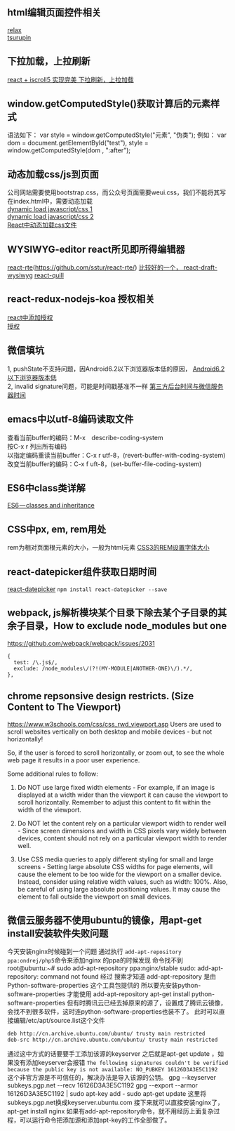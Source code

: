 ## html编辑页面控件相关
[relax](http://demo.getrelax.io/admin)  
[tsurupin](http://staging.tsurupin.com/cms/posts/1/edit)  
## 下拉加载，上拉刷新
[react + iscroll5 实现完美 下拉刷新，上拉加载](http://www.cnblogs.com/qq120848369/p/5920420.html)  
## window.getComputedStyle()获取计算后的元素样式
语法如下：
var style = window.getComputedStyle("元素", "伪类");
例如：
var dom = document.getElementById("test"),
    style = window.getComputedStyle(dom , ":after");

## 动态加载css/js到页面
公司网站需要使用bootstrap.css，而公众号页面需要weui.css，我们不能将其写在index.html中，需要动态加载  
[dynamic load javascript/css 1](http://www.javascriptkit.com/javatutors/loadjavascriptcss.shtml)  
[dynamic load javascript/css 2](http://www.javascriptkit.com/javatutors/loadjavascriptcss2.shtml)    
[React中动态加载css文件](http://stackoverflow.com/questions/28386125/dynamically-load-a-stylesheet-with-react)  

## WYSIWYG-editor react所见即所得编辑器
[react-rte](https://react-rte.org/demo)(https://github.com/sstur/react-rte/)
[比较好的一个， react-draft-wysiwyg](https://jpuri.github.io/react-draft-wysiwyg/)
[react-quill](https://zenoamaro.github.io/react-quill/)
## react-redux-nodejs-koa 授权相关
[react中添加授权](https://auth0.com/blog/adding-authentication-to-your-react-flux-app/)  
[授权](https://scotch.io/tutorials/build-a-react-flux-app-with-user-authentication)  
## 微信填坑
1, pushState不支持问题，因Android6.2以下浏览器版本低的原因， [Android6.2以下浏览器版本低](http://www.jianshu.com/p/c4f216b0c080)  
2, invalid signature问题，可能是时间戳基准不一样 [第三方后台时间与微信服务器时间](http://m.blog.csdn.net/article/details?id=49451359)  
## emacs中以utf-8编码读取文件
查看当前buffer的编码：M-x　describe-coding-system  
按C-x <RET> r <TAB> 列出所有编码  
以指定编码重读当前buffer：C-x <RET> r utf-8，(revert-buffer-with-coding-system)  
改变当前buffer的编码：C-x <RET> f uft-8，(set-buffer-file-coding-system)  
## ES6中class类详解
[ES6 — classes and inheritance](https://medium.com/ecmascript-2015/es6-classes-and-inheritance-607804080906#.3hmmv9jrf)

## CSS中px, em, rem用处
rem为相对页面根元素的大小，一般为html元素
[CSS3的REM设置字体大小 ](https://www.w3cplus.com/css3/define-font-size-with-css3-rem)

## react-datepicker组件获取日期时间
[react-datepicker](https://github.com/Hacker0x01/react-datepicker/)
```npm install react-datepicker --save```

## webpack, js解析模块某个目录下除去某个子目录的其余子目录，How to exclude node_modules but one
<https://github.com/webpack/webpack/issues/2031>
```
{
  test: /\.js$/,
  exclude: /node_modules\/(?!(MY-MODULE|ANOTHER-ONE)\/).*/,
},
```

## chrome repsonsive design restricts. (Size Content to The Viewport)
<https://www.w3schools.com/css/css_rwd_viewport.asp>
Users are used to scroll websites vertically on both desktop and mobile devices - but not horizontally!  

So, if the user is forced to scroll horizontally, or zoom out, to see the whole web page it results in a poor user experience.  

Some additional rules to follow:  
1. Do NOT use large fixed width elements - For example, if an image is displayed at a width wider than the viewport it can cause the viewport to scroll horizontally. Remember to adjust this content to fit within the width of the viewport.

2. Do NOT let the content rely on a particular viewport width to render well - Since screen dimensions and width in CSS pixels vary widely between devices, content should not rely on a particular viewport width to render well.

3. Use CSS media queries to apply different styling for small and large screens - Setting large absolute CSS widths for page elements, will cause the element to be too wide for the viewport on a smaller device. Instead, consider using relative width values, such as width: 100%. Also, be careful of using large absolute positioning values. It may cause the element to fall outside the viewport on small devices.

## 微信云服务器不使用ubuntu的镜像，用apt-get install安装软件失败问题
今天安装nginx时候碰到一个问题
通过执行 ``` add-apt-repository ppa:ondrej/php5 ```命令来添加nginx 的ppa的时候发现 命令找不到
root@ubuntu:~# sudo add-apt-repository
ppa:nginx/stable
sudo: add-apt-repository: command not found
经过 搜索才知道 add-apt-repository 是由 Python-software-properties 这个工具包提供的
所以要先安装python-software-properties 才能使用 add-apt-repository
apt-get install python-software-properties
但有时腾讯云已经去掉原来的源了，设置成了腾讯云镜像，会找不到很多软件，这时连python-software-properties也装不了。
此时可以直接编辑/etc/apt/source.list这个文件
```
deb http://cn.archive.ubuntu.com/ubuntu/ trusty main restricted
deb-src http://cn.archive.ubuntu.com/ubuntu/ trusty main restricted
```
通过这中方式的话要要手工添加该源的keyserver
之后就是apt-get update ，如果没有添加keyserver会报错
```The following signatures couldn't be verified because the public key is not available: NO_PUBKEY 16126D3A3E5C1192 ```
这个非官方源是不可信任的，解决办法是导入该源的公钥。 
gpg --keyserver subkeys.pgp.net --recv 16126D3A3E5C1192 
gpg --export --armor 16126D3A3E5C1192 | sudo apt-key add - 
sudo apt-get update 
这里将subkeys.pgp.net换成keyserver.ubuntu.com
接下来就可以直接安装nginx了，apt-get install nginx 
如果有add-apt-repository命令，就不用经历上面复杂过程，可以运行命令把添加源和添加apt-key的工作全部做了。


